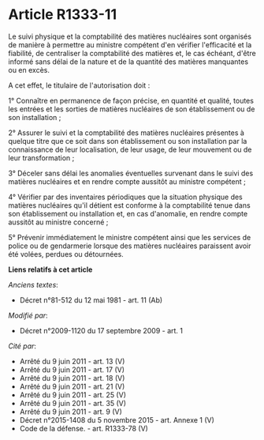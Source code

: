 # Article R1333-11

Le suivi physique et la comptabilité des matières nucléaires sont organisés de manière à permettre au ministre compétent d'en
vérifier l'efficacité et la fiabilité, de centraliser la comptabilité des matières et, le cas échéant, d'être informé sans
délai de la nature et de la quantité des matières manquantes ou en excès. 

A cet effet, le titulaire de l'autorisation doit : 

1° Connaître en permanence de façon précise, en quantité et qualité, toutes les entrées et les sorties de matières nucléaires
de son établissement ou de son installation ; 

2° Assurer le suivi et la comptabilité des matières nucléaires présentes à quelque titre que ce soit dans son établissement
ou son installation par la connaissance de leur localisation, de leur usage, de leur mouvement ou de leur transformation ; 

3° Déceler sans délai les anomalies éventuelles survenant dans le suivi des matières nucléaires et en rendre compte aussitôt
au ministre compétent ; 

4° Vérifier par des inventaires périodiques que la situation physique des matières nucléaires qu'il détient est conforme à la
comptabilité tenue dans son établissement ou installation et, en cas d'anomalie, en rendre compte aussitôt au ministre
concerné ; 

5° Prévenir immédiatement le ministre compétent ainsi que les services de police ou de gendarmerie lorsque des matières
nucléaires paraissent avoir été volées, perdues ou détournées.

**Liens relatifs à cet article**

_Anciens textes_:

  - Décret n°81-512 du 12 mai 1981 - art. 11 (Ab)

_Modifié par_:

  - Décret n°2009-1120 du 17 septembre 2009 - art. 1

_Cité par_:

  - Arrêté du 9 juin 2011 - art. 13 (V)
  - Arrêté du 9 juin 2011 - art. 17 (V)
  - Arrêté du 9 juin 2011 - art. 18 (V)
  - Arrêté du 9 juin 2011 - art. 21 (V)
  - Arrêté du 9 juin 2011 - art. 25 (V)
  - Arrêté du 9 juin 2011 - art. 35 (V)
  - Arrêté du 9 juin 2011 - art. 9 (V)
  - Décret n°2015-1408 du 5 novembre 2015 - art. Annexe 1 (V)
  - Code de la défense. - art. R1333-78 (V)
